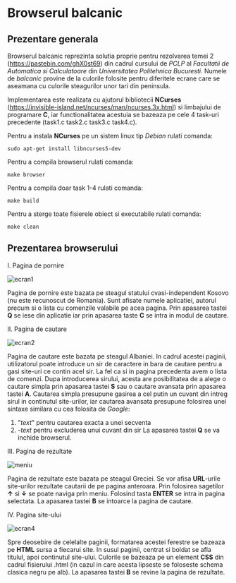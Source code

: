 #                                                                           Browserul balcanic

## Prezentare generala

Browserul balcanic reprezinta solutia proprie pentru rezolvarea temei 2 (https://pastebin.com/ghX0st69) din cadrul cursului de *PCLP* al *Facultatii de Automatica si Calculatoare* din *Universitatea Politehnica Bucuresti*. Numele de *balcanic* provine de la culorile folosite pentru diferitele ecrane care se aseamana cu culorile steagurilor unor tari din peninsula.

Implementarea este realizata cu ajutorul bibliotecii **NCurses** (https://invisible-island.net/ncurses/man/ncurses.3x.html) si limbajului de programare **C**, iar functionalitatea acestuia se bazeaza pe cele 4 task-uri precedente (task1.c task2.c task3.c task4.c).

Pentru a instala **NCurses** pe un sistem linux tip *Debian* rulati comanda:
```
sudo apt-get install libncurses5-dev
```

Pentru a compila browserul rulati comanda:
```
make browser
```

Pentru a compila doar task 1-4 rulati comanda:
```
make build
```

Pentru a sterge toate fisierele obiect si executabile rulati comanda:
```
make clean
```

## Prezentarea browserului

I. Pagina de pornire

![ecran1](https://user-images.githubusercontent.com/93268175/154868653-518c3010-be2d-4a6f-a572-06cecace34b0.JPG)

Pagina de pornire este bazata pe steagul statului cvasi-independent Kosovo (nu este recunoscut de Romania). 
Sunt afisate numele aplicatiei, autorul precum si o lista cu comenzile valabile pe acea pagina.
Prin apasarea tastei **Q** se iese din aplicatie iar prin apasarea taste **C** se intra in modul de cautare.

II. Pagina de cautare

![ecran2](https://user-images.githubusercontent.com/93268175/154868882-94b82992-3de5-485e-b33e-f4d872bd5dc6.JPG)

Pagina de cautare este bazata pe steagul Albaniei.
In cadrul acestei paginii, utilizatorul poate introduce un sir de caractere in bara de cautare pentru a gasi site-uri ce contin acel sir.
La fel ca si in pagina precedenta avem o lista de comenzi.
Dupa introducerea sirului, acesta are posibilitatea de a alege o cautare simpla prin apasarea tastei **S** sau o cautare avansata prin apasarea tastei **A**.
Cautarea simpla presupune gasirea a cel putin un cuvant din intreg sirul in continutul site-urilor, iar cautarea avansata presupune folosirea unei sintaxe similara cu cea folosita de *Google*: 
1. "*text*" pentru cautarea exacta a unei secventa
2. -*text*  pentru excluderea unui cuvant din sir
La apasarea tastei **Q** se va inchide browserul.

III. Pagina de rezultate

![meniu](https://user-images.githubusercontent.com/93268175/154869199-c97d8bb5-a0e8-42a9-833f-0d576dec8284.JPG)

Pagina de rezultate este bazata pe steagul Greciei.
Se vor afisa **URL**-urile site-urilor rezultate cautarii de pe pagina anteroara.
Prin folosirea sagetilor **↑** si **↓** se poate naviga prin meniu.
Folosind tasta **ENTER** se intra in pagina selectata.
La apasarea tastei **B** se intoarce la pagina de cautare.

IV. Pagina site-ului

![ecran4](https://user-images.githubusercontent.com/93268175/154869376-a112bb81-a374-4b31-9b96-f82f53faf30c.JPG)

Spre deosebire de celelalte paginii, formatarea acestei ferestre se bazeaza pe **HTML** sursa a fiecarui site. 
In susul paginii, centrat si boldat se afla titulul, apoi continutul site-ului.
Culorile se bazeaza pe un element **CSS** din cadrul fisierului .html (in cazul in care acesta lipseste se foloseste schema clasica negru pe alb).
La apasarea tastei **B** se revine la pagina de rezultate.



